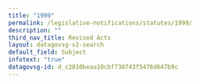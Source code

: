 ```yaml
---
title: "1999"
permalink: /legislative-notifications/statutes/1999/
description: ""
third_nav_title: Revised Acts
layout: datagovsg-v2-search
default_field: Subject
infotext: "true"
datagovsg-id: d_c2010beaa10cbf730743f5476d647b9c
---
```


